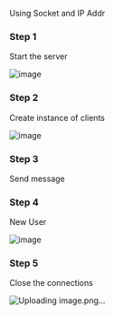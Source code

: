 Using Socket and IP Addr

### Step 1

Start the server

![image](https://user-images.githubusercontent.com/61280281/228143549-e3c9a8f8-783a-446c-b9cd-02f5a578073c.png)

### Step 2 

Create instance of clients

![image](https://user-images.githubusercontent.com/61280281/228143818-c8385562-f6c2-4a82-8ae4-952b2c7cd42f.png)

### Step 3

Send message


### Step 4

New User

![image](https://user-images.githubusercontent.com/61280281/228144884-821f5fbe-077f-4f01-b373-a1898ad7be8e.png)

### Step 5

Close the connections

![Uploading image.png…]()
